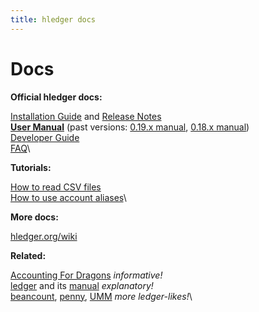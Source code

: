 ```yaml
---
title: hledger docs
---
```


# Docs

**Official hledger docs:**

[Installation Guide](INSTALL.html) and [Release Notes](NEWS.html)\
**[User Manual](MANUAL.html)** (past versions:
[0.19.x manual](0.19/MANUAL.html),
[0.18.x manual](0.18/MANUAL.html))\
[Developer Guide](DEVELOP.html)\
[FAQ](FAQ.html)\


**Tutorials:**

[How to read CSV files](CSV.html)\
[How to use account aliases](ALIASES.html)\


**More docs:**

[hledger.org/wiki](http://hledger.org/wiki)

**Related:**

[Accounting For Dragons](http://podcastle.org/2009/10/09/pc-miniature-38-accounting-for-dragons) *informative!*\
[ledger](http://ledger-cli.org) and its [manual](http://ledger-cli.org/3.0/doc/ledger3.html) *explanatory!*\
[beancount](http://furius.ca/beancount/),
[penny](https://github.com/massysett/penny),
[UMM](http://hackage.haskell.org/package/UMM)
*more ledger-likes!*\

